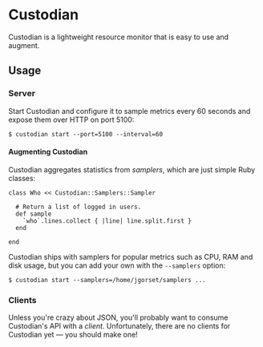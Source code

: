 # Custodian

Custodian is a lightweight resource monitor that is easy to use and augment.

## Usage

### Server

Start Custodian and configure it to sample metrics every 60 seconds and expose
them over HTTP on port 5100:

    $ custodian start --port=5100 --interval=60

#### Augmenting Custodian

Custodian aggregates statistics from *samplers*, which are just simple Ruby classes:

    class Who << Custodian::Samplers::Sampler

      # Return a list of logged in users.
      def sample
        `who`.lines.collect { |line| line.split.first }
      end

    end

Custodian ships with samplers for popular metrics such as CPU, RAM and disk usage, but
you can add your own with the `--samplers` option:

    $ custodian start --samplers=/home/jgorset/samplers ...

### Clients

Unless you're crazy about JSON, you'll probably want to consume Custodian's API
with a *client*. Unfortunately, there are no clients for Custodian yet — you should make one!
